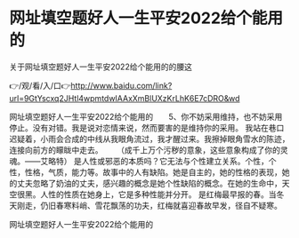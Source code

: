 # 网址填空题好人一生平安2022给个能用的
关于网址填空题好人一生平安2022给个能用的的腰这

👉/观/看/入/口👉http://www.baidu.com/link?url=9GtYscxq2JHtl4wpmtdwIAAxXmBlUXzKrLhK6E7cDRO&wd

网址填空题好人一生平安2022给个能用的　　5、你不妨采用维持，也不妨采用停止。没有对错。我是说对恋情来说，然而要害的是维持你的采用。
我站在巷口迟疑着，小雨会合成的中线从我眼角流过，我才醒过来。我擦掉眼角雪水的陈迹，连接向前方的矇眬中走去。
　　（成千上万个污秽的意象，这些意象构成了你的灵魂。——艾略特）
是人性或邪恶的本质吗？它无法与个性建立关系。个性，个性，性格，气质，能力等。故事中的人有缺陷。她是自主的，她的性格的表现，她的丈夫忽略了奶油的丈夫，感兴趣的概念是她个性缺陷的概念。在她的生命中，天空很黑。人性的性质在她身上，它是多种性能并分开。
是红梅最早报的春。当冬天刚走，仍旧春寒料峭、雪花飘荡的功夫，红梅就喜迎春故早发，径自不疑寒。

网址填空题好人一生平安2022给个能用的
